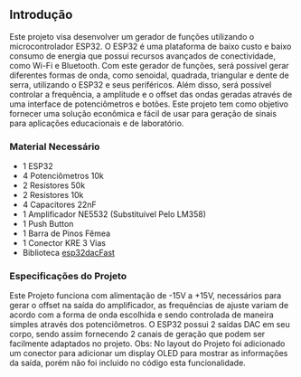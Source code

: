## Introdução
Este projeto visa desenvolver um gerador de funções utilizando o microcontrolador ESP32. O ESP32 é uma plataforma de baixo custo e baixo consumo de energia que possui recursos avançados de conectividade, como Wi-Fi e Bluetooth. Com este gerador de funções, será possível gerar diferentes formas de onda, como senoidal, quadrada, triangular e dente de serra, utilizando o ESP32 e seus periféricos. Além disso, será possível controlar a frequência, a amplitude e o offset das ondas geradas através de uma interface de potenciômetros e botões. Este projeto tem como objetivo fornecer uma solução econômica e fácil de usar para geração de sinais para aplicações educacionais e de laboratório.

### Material Necessário
- 1 ESP32
- 4 Potenciômetros 10k
- 2 Resistores 50k
- 2 Resistores 10k
- 4 Capacitores 22nF
- 1 Amplificador NE5532 (Substituível Pelo LM358)
- 1 Push Button
- 1 Barra de Pinos Fêmea
- 1 Conector KRE 3 Vias
- Biblioteca [esp32dacFast](https://github.com/tuliomoreira77/esp32dacFast)

### Especificações do Projeto
Este Projeto funciona com alimentação de -15V a +15V, necessários para gerar o offset na saída do amplificador, as frequências de ajuste variam de acordo com a forma de onda escolhida e sendo controlada de maneira simples através dos potenciômetros. O ESP32 possui 2 saídas DAC em seu corpo, sendo assim fornecendo 2 canais de geração que podem ser facilmente adaptados no projeto.
Obs: No layout do Projeto foi adicionado um conector para adicionar um display OLED para mostrar as informações da saída, porém não foi incluido no código esta funcionalidade.
